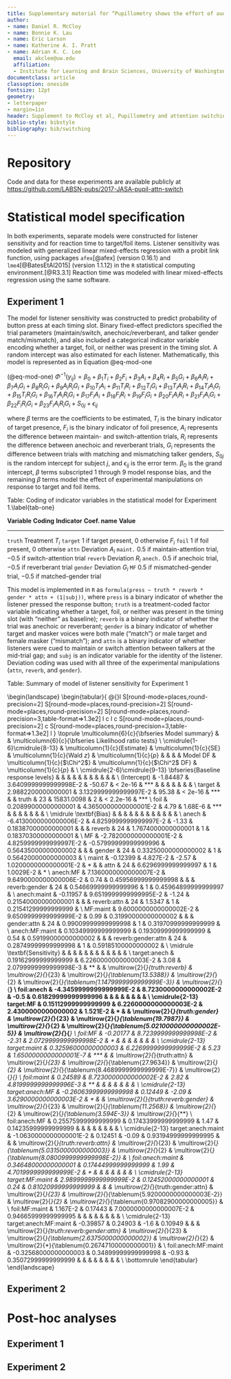 ```yaml
---
title: Supplementary material for “Pupillometry shows the effort of auditory attention switching”
author:
- name: Daniel R. McCloy
- name: Bonnie K. Lau
- name: Eric Larson
- name: Katherine A. I. Pratt
- name: Adrian K. C. Lee
  email: akclee@uw.edu
  affiliation:
  - Institute for Learning and Brain Sciences, University of Washington, 1715 NE Columbia Rd., Box 357988, Seattle, WA, 98195-7988
documentclass: article
classoption: oneside
fontsize: 12pt
geometry:
- letterpaper
- margin=1in
header: Supplement to McCloy et al, Pupillometry and attention switching, JASA
biblio-style: bibstyle
bibliography: bib/switching
---
```


# Repository
Code and data for these experiments are available publicly at
https://github.com/LABSN-pubs/2017-JASA-pupil-attn-switch

# Statistical model specification

In both experiments, separate models were constructed for listener sensitivity
and for reaction time to target/foil items.  Listener sensitivity was modeled
with generalized linear mixed-effects regression with a probit link function,
using packages `afex`[@afex] (version 0.16.1) and `lme4`[@BatesEtAl2015]
(version 1.1.12) in the `R` statistical computing environment.[@R3.3.1]
Reaction time was modeled with linear mixed-effects regression using the same
software.

## Experiment 1

The model for listener sensitivity was constructed to predict probability of
button press at each timing slot.  Binary fixed-effect predictors specified the
trial  parameters (maintain/switch, anechoic/reverberant, and talker gender
match/mismatch), and also included  a categorical indicator variable encoding
whether a target, foil, or neither was present in the timing slot.  A random
intercept was also estimated for each listener.  Mathematically, this model is
represented as in Equation @eq-mod-one

(@eq-mod-one)  $\Phi^{-1}(y_{ij}) = \beta_0 + \beta_1 T_i + \beta_2 F_i + \beta_3 A_i + \beta_4 R_i + \beta_5 G_i + \beta_6 A_i R_i + \beta_7 A_i G_i + \beta_8 R_i G_i + \beta_9 A_i R_i G_i + \beta_10 T_i A_i + \beta_11 T_i R_i + \beta_12 T_i G_i + \beta_13 T_i A_i R_i + \beta_14 T_i A_i G_i + \beta_15 T_i R_i G_i + \beta_16 T_i A_i R_i G_i + \beta_17 F_i A_i + \beta_18 F_i R_i + \beta_19 F_i G_i + \beta_20 F_i A_i R_i + \beta_21 F_i A_i G_i + \beta_22 F_i R_i G_i + \beta_23 F_i A_i R_i G_i + S_{0j} + \epsilon_{ij}$

where $\beta$ terms are the coefficients to be estimated, $T_i$ is the binary
indicator of target presence, $F_i$ is the binary indicator of foil presence,
$A_i$ represents the difference between maintain- and switch-attention trials,
$R_i$ represents the difference between anechoic and reverberant trials, $G_i$
represents the difference between trials with matching and mismatching talker
genders, $S_{0j}$ is the random intercept for subject $j$, and $\epsilon_{ij}$
is the error term.  $\beta_0$ is the grand intercept, $\beta$ terms subscripted
1 through 9 model response bias, and the remaining $\beta$ terms model the
effect of experimental manipulations on response to target and foil items.

Table: Coding of indicator variables in the statistical model for Experiment 1.\label{tab-one}

**Variable**   **Coding**    **Indicator**  **Coef. name**  **Value**
-------------- ------------- -------------- --------------- -----------------------------------------------------------------------------------------------------
`truth`        Treatment     $T_i$          `target`        1 if target present, 0 otherwise
                             $F_i$          `foil`          1 if foil present, 0 otherwise
`attn`         Deviation     $A_i$          `maint.`        0.5 if maintain-attention trial, −0.5 if switch-attention trial
`reverb`       Deviation     $R_i$          `anech.`        0.5 if anechoic trial, −0.5 if reverberant trial
`gender`       Deviation     $G_i$          `MF`            0.5 if mismatched-gender trial, −0.5 if matched-gender trial

This model is implemented in `R` as `formula(press ~ truth * reverb * gender *
attn + (1|subj))`, where `press` is a binary indicator of whether the listener
pressed the response button; `truth` is a treatment-coded factor variable
indicating whether a target, foil, or neither was present in the timing slot
(with “neither” as baseline); `reverb` is a binary indicator of whether the
trial was anechoic or reverberant; `gender` is a binary indicator of whether
target and masker voices were both male (“match”) or male target and female
masker (“mismatch”); and `attn` is a binary indicator of whether listeners were
cued to maintain or switch attention between talkers at the mid-trial gap; and
`subj` is an indicator variable for the identity of the listener.  Deviation
coding was used with all three of the experimental manipulations (`attn`,
`reverb`, and `gender`).

Table: Summary of model of listener sensitivity for Experiment 1

\begin{landscape}
\begin{tabular}{ @{}l S[round-mode=places,round-precision=2] S[round-mode=places,round-precision=2] S[round-mode=places,round-precision=2] S[round-mode=places,round-precision=3,table-format=>1.3e2] l c l c S[round-mode=places,round-precision=2] c S[round-mode=places,round-precision=3,table-format=>1.3e2] l }
\toprule
	\multicolumn{6}{c}{\bfseries Model summary}                                                                                                  & & \multicolumn{6}{c}{\bfseries Likelihood ratio tests}                                                                                                                                                       \\ \cmidrule{1-6}\cmidrule{8-13}
	                      & \multicolumn{1}{c}{Estimate} & \multicolumn{1}{c}{SE} & \multicolumn{1}{c}{Wald $z$} & \multicolumn{1}{c}{$p$} &     & &                                           & Model DF            & \multicolumn{1}{c}{$\Chi^2$}           & \multicolumn{1}{c}{$\Chi^2$ DF} & \multicolumn{1}{c}{$p$}                &                      \\ \cmidrule{2-6}\cmidrule{9-13}
	\bfseries{Baseline response levels}                  &                        &                              &                         &     & &                                           &                     &                                        &                                 &                                        &                      \\
	(Intercept)           & -1.84487                     & 3.6409999999999998E-2  & -50.67                       & < 2e-16                 & *** & &                                           &                     &                                        &                                 &                                        &                      \\
	target                & 2.9882200000000001           & 3.1329999999999997E-2  & 95.38                        & < 2e-16                 & *** & & truth                                     & 23                  & 15831.0098                             & 2                               & < 2.2e-16                              & ***                  \\
	foil                  & 0.20899000000000001          & 4.3650000000000001E-2  & 4.79                         & 1.68E-6                 & *** & &                                           &                     &                                        &                                 &                                        &                      \\ \midrule
	\textbf{Bias}         &                              &                        &                              &                         &     & &                                           &                     &                                        &                                 &                                        &                      \\
	anech                 & -6.4130000000000006E-2       & 4.8259999999999997E-2  & -1.33                        & 0.18387000000000001     &     & & reverb                                    & 24                  & 1.7674000000000001                     & 1                               & 0.18370300000000001                    &                      \\
	MF                    & -2.7820000000000001E-2       & 4.8259999999999997E-2  & -0.57999999999999996         & 0.56435000000000002     &     & & gender                                    & 24                  & 0.33250000000000002                    & 1                               & 0.56420000000000003                    &                      \\
	maint                 & -0.12399                     & 4.827E-2               & -2.57                        & 1.0200000000000001E-2   & *   & & attn                                      & 24                  & 6.6296999999999997                     & 1                               & 1.0029E-2                              & *                    \\
	anech:MF              & 7.1360000000000007E-2        & 9.6490000000000006E-2  & 0.74                         & 0.45956999999999998     &     & & reverb:gender                             & 24                  & 0.54669999999999996                    & 1                               & 0.45964899999999997                    &                      \\
	anech:maint           & -0.11957                     & 9.6519999999999995E-2  & -1.24                        & 0.21540000000000001     &     & & reverb:attn                               & 24                  & 1.5347                                 & 1                               & 0.21541299999999999                    &                      \\
	MF:maint              & 9.6000000000000002E-2        & 9.6509999999999999E-2  & 0.99                         & 0.31990000000000002     &     & & gender:attn                               & 24                  & 0.99009999999999998                    & 1                               & 0.31970999999999999                    &                      \\
	anech:MF:maint        & 0.10349999999999999          & 0.19309999999999999    & 0.54                         & 0.59199000000000002     &     & & reverb:gender:attn                        & 24                  & 0.28749999999999998                    & 1                               & 0.59185100000000002                    &                      \\ \midrule
	\textbf{Sensitivity}  &                              &                        &                              &                         &     & &                                           &                     &                                        &                                 &                                        &                      \\
	target:anech          & 0.19162999999999999          & 6.2260000000000003E-2  & 3.08                         & 2.0799999999999998E-3   & **  & & \multirow{2}{*}{truth:reverb}             & \multirow{2}{*}{23} & \multirow{2}{*}{\tablenum{13.5388}}               & \multirow{2}{*}{2}              & \multirow{2}{*}{\tablenum{1.1479999999999999E-3}} & \multirow{2}{*}{**}  \\
	foil:anech            & -4.3459999999999999E-2       & 8.7230000000000002E-2  & -0.5                         & 0.61829999999999996     &     & &                                           &                     &                                        &                                 &                                        &                      \\ \cmidrule{2-13}
	target:MF             & 0.15112999999999999          & 6.2260000000000003E-2  & 2.4300000000000002           & 1.521E-2                & *   & & \multirow{2}{*}{truth:gender}             & \multirow{2}{*}{23} & \multirow{2}{*}{\tablenum{19.7987}}               & \multirow{2}{*}{2}              & \multirow{2}{*}{\tablenum{5.0210000000000002E-5}} & \multirow{2}{*}{***} \\
	foil:MF               & -0.20177                     & 8.7239999999999998E-2  & -2.31                        & 2.0729999999999998E-2   & *   & &                                           &                     &                                        &                                 &                                        &                      \\ \cmidrule{2-13}
	target:maint          & 0.32596000000000003          & 6.2269999999999999E-2  & 5.23                         & 1.6500000000000001E-7   & *** & & \multirow{2}{*}{truth:attn}               & \multirow{2}{*}{23} & \multirow{2}{*}{\tablenum{27.9634}}               & \multirow{2}{*}{2}              & \multirow{2}{*}{\tablenum{8.4689999999999999E-7}} & \multirow{2}{*}{***} \\
	foil:maint            & 0.24589                      & 8.7230000000000002E-2  & 2.82                         & 4.8199999999999996E-3   & **  & &                                           &                     &                                        &                                 &                                        &                      \\ \cmidrule{2-13}
	target:anech:MF       & -0.26063999999999998         & 0.12449                & -2.09                        & 3.6290000000000003E-2   & *   & & \multirow{2}{*}{truth:reverb:gender}      & \multirow{2}{*}{23} & \multirow{2}{*}{\tablenum{11.2568}}               & \multirow{2}{*}{2}              & \multirow{2}{*}{\tablenum{3.594E-3}}              & \multirow{2}{*}{**}  \\
	foil:anech:MF         & 0.25575999999999999          & 0.17433999999999999    & 1.47                         & 0.14235999999999999     &     & &                                           &                     &                                        &                                 &                                        &                      \\ \cmidrule{2-13}
	target:anech:maint    & -1.0630000000000001E-2       & 0.12451                & -0.09                        & 0.93194999999999995     &     & & \multirow{2}{*}{truth:reverb:attn}        & \multirow{2}{*}{23} & \multirow{2}{*}{\tablenum{5.0315000000000003}}    & \multirow{2}{*}{2}              & \multirow{2}{*}{\tablenum{8.0800999999999998E-2}} &                      \\
	foil:anech:maint      & 0.34648000000000001          & 0.17444999999999999    & 1.99                         & 4.7019999999999999E-2   & *   & &                                           &                     &                                        &                                 &                                        &                      \\ \cmidrule{2-13}
	target:MF:maint       & 2.9899999999999999E-2        & 0.12452000000000001    & 0.24                         & 0.81020999999999999     &     & & \multirow{2}{*}{truth:gender:attn}        & \multirow{2}{*}{23} & \multirow{2}{*}{\tablenum{5.9200000000000003E-2}} & \multirow{2}{*}{2}              & \multirow{2}{*}{\tablenum{0.97082900000000005}}   &                      \\
	foil:MF:maint         & 1.167E-2                     & 0.17443                & 7.0000000000000007E-2        & 0.94665999999999995     &     & &                                           &                     &                                        &                                 &                                        &                      \\ \cmidrule{2-13}
	target:anech:MF:maint & -0.39857                     & 0.24903                & -1.6                         & 0.10949                 &     & & \multirow{2}{*}{truth:reverb:gender:attn} & \multirow{2}{*}{23} & \multirow{2}{*}{\tablenum{2.6375000000000002}}    & \multirow{2}{*}{2}              & \multirow{2}{*}{\tablenum{0.26747100000000001}}   &                      \\
	foil:anech:MF:maint   & -0.32568000000000003         & 0.34899999999999998    & -0.93                        & 0.35072999999999999     &     & &                                           &                     &                                        &                                 &                                        &                      \\ \bottomrule
\end{tabular}
\end{landscape}

<!-- **** -->

## Experiment 2

# Post-hoc analyses

## Experiment 1

## Experiment 2
